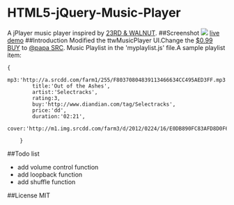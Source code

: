 HTML5-jQuery-Music-Player
=========================
A jPlayer music player  inspired by [23RD & WALNUT](http://www.codebasehero.com/2011/07/html5-music-player-updated/).
##Screenshot
![](http://luffycheung.qiniudn.com/html5-music-player-cover.png)
[live demo](http://luffycheung.qiniudn.com/HTML5-jQuery-Music-Player/)
##Introduction
Modified the ttwMusicPlayer UI.Change the [$0.99 BUY]() to [@papa SRC]().
Music Playlist in the 'myplaylist.js' file.A sample playlist item:
````
{
        mp3:'http://a.srcdd.com/farm1/255/F80370804839113466634CC495AED3FF.mp3',
        title:'Out of the Ashes',
        artist:'Selectracks',
        rating:3,
        buy:'http://www.diandian.com/tag/Selectracks',
        price:'dd',
        duration:'02:21',
        cover:'http://m1.img.srcdd.com/farm3/d/2012/0224/16/E0DB890FC83AFD8D0F65E83A2900A7F3_B500_900_500_312.JPEG'

    }
````

##Todo list
* add volume control function
* add loopback function
* add shuffle function

##License
MIT
